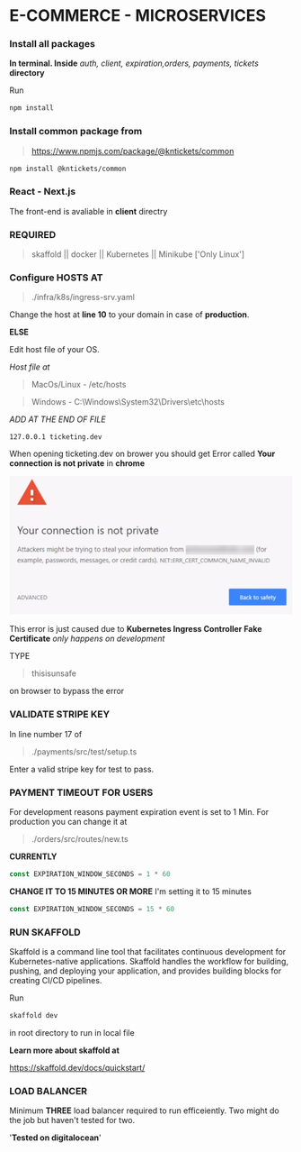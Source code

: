 # E-COMMERCE - MICROSERVICES

### Install all packages 

__In terminal. Inside__ _auth, client, expiration,orders, payments, tickets_ __directory__ 

Run

```bash
npm install
```


### Install common package from 

>https://www.npmjs.com/package/@kntickets/common

```bash
npm install @kntickets/common
```

### React - Next.js 

The front-end is avaliable in __client__ directry

### REQUIRED

>skaffold ||
>docker ||
>Kubernetes ||
>Minikube ['Only Linux']

### Configure HOSTS AT

>./infra/k8s/ingress-srv.yaml

Change the host at __line 10__ to your domain in case of __production__.

__ELSE__

Edit host file of your OS. 

_Host file at_
>MacOs/Linux - /etc/hosts

>Windows - C:\Windows\System32\Drivers\etc\hosts

_ADD AT THE END OF FILE_
```
127.0.0.1 ticketing.dev
```

When opening ticketing.dev on brower you should get Error called __Your connection is not private__ in __chrome__

![Your Connection is not private](readme/connection-is-not-private.png)

This error is just caused due to __Kubernetes Ingress Controller Fake Certificate__ _only happens on development_

TYPE

>thisisunsafe

on browser to bypass the error

### VALIDATE STRIPE KEY

In line number 17 of
>./payments/src/test/setup.ts

Enter a valid stripe key for test to pass.

### PAYMENT TIMEOUT FOR USERS

For development reasons payment expiration event is set to 1 Min. For production you can change it at

>./orders/src/routes/new.ts

__CURRENTLY__
```javascript
const EXPIRATION_WINDOW_SECONDS = 1 * 60
```
__CHANGE IT TO 15 MINUTES OR MORE__
I'm setting it to 15 minutes

```javascript
const EXPIRATION_WINDOW_SECONDS = 15 * 60
```


### RUN SKAFFOLD

Skaffold is a command line tool that facilitates continuous development for Kubernetes-native applications. Skaffold handles the workflow for building, pushing, and deploying your application, and provides building blocks for creating CI/CD pipelines.

Run
```bash
skaffold dev
```
in root directory to run in local file

__Learn more about skaffold at__

https://skaffold.dev/docs/quickstart/

### LOAD BALANCER

Minimum __THREE__ load balancer required to run efficeiently. Two might do the job but haven't tested for two. 

'__Tested on digitalocean__'